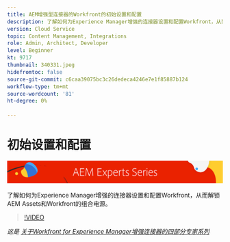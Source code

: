 ```yaml
---
title: AEM增强型连接器的Workfront的初始设置和配置
description: 了解如何为Experience Manager增强的连接器设置和配置Workfront，从而解锁AEM Assets和Workfront的组合电源。
version: Cloud Service
topic: Content Management, Integrations
role: Admin, Architect, Developer
level: Beginner
kt: 9717
thumbnail: 340331.jpeg
hidefromtoc: false
source-git-commit: c6caa39075bc3c26dedeca4246e7e1f85887b124
workflow-type: tm+mt
source-wordcount: '81'
ht-degree: 0%

---
```



# 初始设置和配置

![AEM专家系列](./assets/banner.png)

了解如何为Experience Manager增强的连接器设置和配置Workfront，从而解锁AEM Assets和Workfront的组合电源。

>[!VIDEO](https://video.tv.adobe.com/v/340331/?quality=12&learn=on)

_这是 [关于Workfront for Experience Manager增强连接器的四部分专家系列](./overview.md)_
